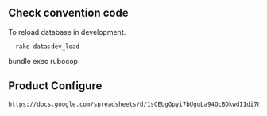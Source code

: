 ## Check convention code

To reload database in development.
```
  rake data:dev_load

```
  bundle exec rubocop

## Product Configure

```
https://docs.google.com/spreadsheets/d/1sCEUgGpyi7bUguLa94OcBDkwdI1di785WRqFvtxfoOk
